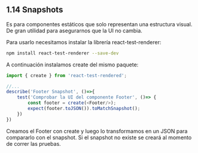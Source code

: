 ## 1.14 Snapshots

Es para componentes estáticos que solo representan una estructura
visual. De gran utilidad para asegurarnos que la UI no cambia.

Para usarlo necesitamos instalar la librería react-test-renderer:

``` bash
npm install react-test-renderer --save-dev
```

A continuación instalamos create del mismo paquete:

``` javascript
import { create } from 'react-test-rendered';

//...
describe('Footer Snapshot', ()=>{
    test('Comprobar la UI del componente Footer', ()=> {
        const footer = create(<Footer/>);
        expect(footer.toJSON()).toMatchSnapshot();
    })
})
```

Creamos el Footer con create y luego lo transformamos en un JSON para
compararlo con el snapshot. Si el snapshot no existe se creará al
momento de correr las pruebas.

